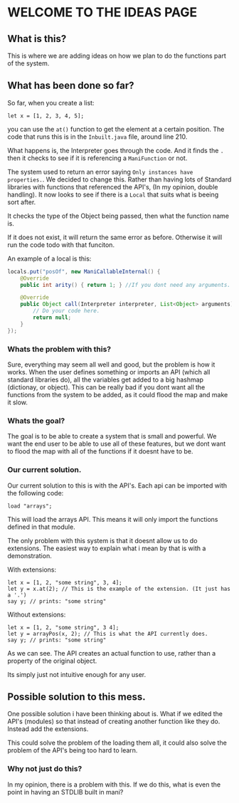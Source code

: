 # WELCOME TO THE IDEAS PAGE

## What is this?
This is where we are adding ideas on how we plan to do the functions part of the system.

## What has been done so far?

So far, when you create a list:
```JS
let x = [1, 2, 3, 4, 5];
```
you can use the `at()` function to get the element at a certain position.
The code that runs this is in the `Inbuilt.java` file, around line 210.

What happens is, the Interpreter goes through the code. And it finds the `.`
then it checks to see if it is referencing a `ManiFunction` or not.

The system used to return an error saying `Only instances have properties.`. We decided to change this.
Rather than having lots of Standard libraries with functions that referenced the API's, (In my opinion, double handling).
It now looks to see if there is a `Local` that suits what is beeing sort after.

It checks the type of the Object being passed, then what the function name is.

If it does not exist, it will return the same error as before. Otherwise it will run the code todo with that funciton.

An example of a local is this:
```JAVA
locals.put("posOf", new ManiCallableInternal() {
    @Override
    public int arity() { return 1; } //If you dont need any arguments. Dont include this.

    @Override
    public Object call(Interpreter interpreter, List<Object> arguments) {
        // Do your code here.
        return null;
    }
});
```
### Whats the problem with this?
Sure, everything may seem all well and good, but the problem is how it works.
When the user defines something or imports an API (which all standard libraries do), all the variables get added to a big hashmap (dictionay, or object).
This can be really bad if you dont want all the functions from the system to be added, as it could flood the map and make it slow.

### Whats the goal?
The goal is to be able to create a system that is small and powerful.
We want the end user to be able to use all of these features, but we dont want
to flood the map with all of the functions if it doesnt have to be.

### Our current solution.
Our current solution to this is with the API's.
Each api can be imported with the following code:
```JS
load "arrays";
```
This will load the arrays API. This means it will only import the functions defined in that module.

The only problem with this system is that it doesnt allow us to do extensions.
The easiest way to explain what i mean by that is with a demonstration.

With extensions:
```JS
let x = [1, 2, "some string", 3, 4];
let y = x.at(2); // This is the example of the extension. (It just has a '.')
say y; // prints: "some string"
```

Without extensions:
```JS
let x = [1, 2, "some string", 3 4];
let y = arrayPos(x, 2); // This is what the API currently does.
say y; // prints: "some string"
```

As we can see. The API creates an actual function to use, rather than a property of the original object.

Its simply just not intuitive enough for any user.

## Possible solution to this mess.
One possible solution i have been thinking about is.
What if we edited the API's (modules) so that instead of creating another function like they do.
Instead add the extensions.

This could solve the problem of the loading them all, it could also solve the problem of the API's being too hard to learn.

### Why not just do this?
In my opinion, there is a problem with this. If we do this, what is even the point in having an STDLIB built in mani?